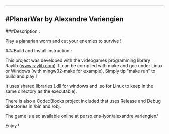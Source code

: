 -----------------
#PlanarWar by Alexandre Variengien 
-----------------

###Description :

Play a planarian worm and cut your enemies to survive !



###Build and Install instruction :

This project was developed with the videogames programming library Raylib (www.raylib.com).
It can be compiled with make and gcc under Linux or Windows (with mingw32-make for example).
Simply tip "make run" to build and play !

It uses shared libraries (.dll for windows and .so for Linux to keep in the same directory 
as the executable).

There is also a Code::Blocks project included that uses Release and Debug directories in /bin and /obj.

The game is also available online at perso.ens-lyon/alexandre.variengien/

Enjoy !
